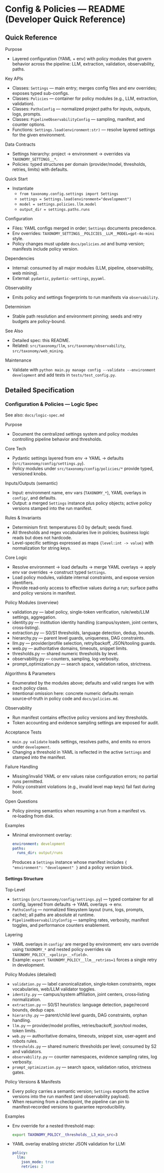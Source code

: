 # Config & Policies — README (Developer Quick Reference)

## Quick Reference

Purpose
- Layered configuration (YAML + env) with policy modules that govern behavior across the pipeline: LLM, extraction, validation, observability, paths.

Key APIs
- Classes: `Settings` — main entry; merges config files and env overrides; exposes typed sub-configs.
- Classes: `Policies` — container for policy modules (e.g., LLM, extraction, validation).
- Classes: `PathsConfig` — normalized project paths for inputs, outputs, logs, prompts.
- Classes: `PipelineObservabilityConfig` — sampling, manifest, and counter options.
- Functions: `Settings.load(environment:str)` — resolve layered settings for the given environment.

Data Contracts
- Settings hierarchy: project → environment → overrides via `TAXONOMY_SETTINGS__*`.
- Policies: typed structures per domain (provider/model, thresholds, retries, limits) with defaults.

Quick Start
- Instantiate
  - `from taxonomy.config.settings import Settings`
  - `settings = Settings.load(environment="development")`
  - `model = settings.policies.llm.model`
  - `output_dir = settings.paths.runs`

Configuration
- Files: YAML configs merged in order; `Settings` documents precedence.
- Env overrides: `TAXONOMY_SETTINGS__POLICIES__LLM__MODEL=gpt-4o-mini` style.
- Policy changes must update `docs/policies.md` and bump version; manifests include policy version.

Dependencies
- Internal: consumed by all major modules (LLM, pipeline, observability, web mining).
- External: `pydantic`, `pydantic-settings`, `pyyaml`.

Observability
- Emits policy and settings fingerprints to run manifests via `observability`.

Determinism
- Stable path resolution and environment pinning; seeds and retry budgets are policy-bound.

See Also
- Detailed spec: this README.
- Related: `src/taxonomy/llm`, `src/taxonomy/observability`, `src/taxonomy/web_mining`.

Maintenance
- Validate with `python main.py manage config --validate --environment development` and add tests in `tests/test_config.py`.

## Detailed Specification

### Configuration & Policies — Logic Spec

See also: `docs/logic-spec.md`

Purpose
- Document the centralized settings system and policy modules controlling pipeline behavior and thresholds.

Core Tech
- Pydantic settings layered from env → YAML → defaults (`src/taxonomy/config/settings.py`).
- Policy modules under `src/taxonomy/config/policies/*` provide typed, versioned knobs.

Inputs/Outputs (semantic)
- Input: environment name, env vars (`TAXONOMY_*`), YAML overlays in `config/`, and defaults.
- Output: a merged `Settings` instance plus policy objects; active policy versions stamped into the run manifest.

Rules & Invariants
- Determinism first: temperatures 0.0 by default; seeds fixed.
- All thresholds and regex vocabularies live in policies; business logic reads but does not hardcode.
- Level-specific settings expressed as maps `{level:int -> value}` with normalization for string keys.

Core Logic
- Resolve environment → load defaults → merge YAML overlays → apply env var overrides → construct typed `Settings`.
- Load policy modules, validate internal constraints, and expose version identifiers.
- Provide read‑only access to effective values during a run; surface paths and policy versions in manifest.

Policy Modules (overview)
- validation.py — label policy, single-token verification, rule/web/LLM settings, aggregation.
- identity.py — institution identity handling (campus/system, joint centers, cross‑listing).
- extraction.py — S0/S1 thresholds, language detection, dedup, bounds.
- hierarchy.py — parent level guards, uniqueness, DAG constraints.
- llm.py — provider/profile selection, retry/backoff, JSON/tooling guards.
- web.py — authoritative domains, timeouts, snippet limits.
- thresholds.py — shared numeric thresholds by level.
- observability.py — counters, sampling, log verbosity.
- prompt_optimization.py — search space, validation ratios, strictness.

Algorithms & Parameters
- Enumerated by the modules above; defaults and valid ranges live with each policy class.
- Intentional omission here: concrete numeric defaults remain source‑of‑truth in policy code and `docs/policies.md`.

Observability
- Run manifest contains effective policy versions and key thresholds.
- Token accounting and evidence sampling settings are exposed for audit.

Acceptance Tests
- `main.py validate` loads settings, resolves paths, and emits no errors under `development`.
- Changing a threshold in YAML is reflected in the active `Settings` and stamped into the manifest.

Failure Handling
- Missing/invalid YAML or env values raise configuration errors; no partial runs permitted.
- Policy constraint violations (e.g., invalid level map keys) fail fast during boot.

Open Questions
- Policy pinning semantics when resuming a run from a manifest vs. re‑loading from disk.

Examples
- Minimal environment overlay:
  ```yaml
  environment: development
  paths:
    runs_dir: output/runs
  ```
  Produces a `Settings` instance whose manifest includes `{ "environment": "development" }` and a policy version block.

#### Settings Structure

Top‑Level
- `Settings` (`src/taxonomy/config/settings.py`) — typed container for all config, layered from defaults → YAML overlays → env.
- `PathsConfig` — normalized filesystem layout (runs, logs, prompts, cache); all paths are absolute at runtime.
- `PipelineObservabilityConfig` — sampling rates, verbosity, manifest toggles, and performance counters enablement.

Layering
- YAML overlays in `config/` are merged by environment; env vars override using `TAXONOMY_*` and nested policy overrides via `TAXONOMY_POLICY__<policy>__<field>`.
- Example: `export TAXONOMY_POLICY__llm__retries=1` forces a single retry in development.

Policy Modules (detailed)
- `validation.py` — label canonicalization, single‑token constraints, regex vocabularies, web/LLM validator toggles.
- `identity.py` — campus/system affiliation, joint centers, cross‑listing normalization.
- `extraction.py` — S0/S1 heuristics: language detection, page/record bounds, dedup caps.
- `hierarchy.py` — parent/child level guards, DAG constraints, orphan handling.
- `llm.py` — provider/model profiles, retries/backoff, json/tool modes, token limits.
- `web.py` — authoritative domains, timeouts, snippet size, user‑agent and robots rules.
- `thresholds.py` — shared numeric thresholds per level; consumed by S2 and validators.
- `observability.py` — counter namespaces, evidence sampling rates, log verbosity.
- `prompt_optimization.py` — search space, validation ratios, strictness gates.

Policy Versions & Manifests
- Every policy carries a semantic version; `Settings` exports the active versions into the run manifest (and observability payload).
- When resuming from a checkpoint, the pipeline can pin to manifest‑recorded versions to guarantee reproducibility.

Examples
- Env override for a nested threshold map:
  ```bash
  export TAXONOMY_POLICY__thresholds__L3_min_src=3
  ```
- YAML overlay enabling stricter JSON validation for LLM:
  ```yaml
  policy:
    llm:
      json_mode: true
      retries: 2
  ```

